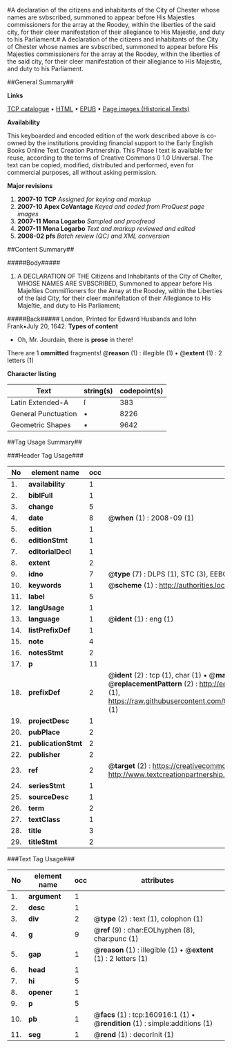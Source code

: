 #A declaration of the citizens and inhabitants of the City of Chester whose names are svbscribed, summoned to appear before His Majesties commissioners for the array at the Roodey, within the liberties of the said city, for their cleer manifestation of their allegiance to His Majestie, and duty to his Parliament.#
A declaration of the citizens and inhabitants of the City of Chester whose names are svbscribed, summoned to appear before His Majesties commissioners for the array at the Roodey, within the liberties of the said city, for their cleer manifestation of their allegiance to His Majestie, and duty to his Parliament.

##General Summary##

**Links**

[TCP catalogue](http://www.ota.ox.ac.uk/tcp/)  • 
[HTML](http://tei.it.ox.ac.uk/tcp/Texts-HTML/free/A82/A82127.html)  • 
[EPUB](http://tei.it.ox.ac.uk/tcp/Texts-EPUB/free/A82/A82127.epub) • 
[Page images (Historical Texts)](https://data.historicaltexts.jisc.ac.uk/view?pubId=eebo-99871045e&pageId=eebo-99871045e-160916-1)

**Availability**

This keyboarded and encoded edition of the
	       work described above is co-owned by the institutions
	       providing financial support to the Early English Books
	       Online Text Creation Partnership. This Phase I text is
	       available for reuse, according to the terms of Creative
	       Commons 0 1.0 Universal. The text can be copied,
	       modified, distributed and performed, even for
	       commercial purposes, all without asking permission.

**Major revisions**

1. __2007-10__ __TCP__ *Assigned for keying and markup*
1. __2007-10__ __Apex CoVantage__ *Keyed and coded from ProQuest page images*
1. __2007-11__ __Mona Logarbo__ *Sampled and proofread*
1. __2007-11__ __Mona Logarbo__ *Text and markup reviewed and edited*
1. __2008-02__ __pfs__ *Batch review (QC) and XML conversion*

##Content Summary##

#####Body#####

1. A DECLARATION OF THE Citizens and Inhabitants of the City of Cheſter, WHOSE NAMES ARE SVBSCRIBED, Summoned to appear before His Majeſties Commiſſioners for the Array at the Roodey, within the Liberties of the ſaid City, for their cleer manifeſtation of their Allegiance to His Majeſtie, and duty to His Parliament;

#####Back#####
London, Printed for Edward Husbands and Iohn Frank▪July 20, 1642.
**Types of content**

  * Oh, Mr. Jourdain, there is **prose** in there!

There are 1 **ommitted** fragments! 
 @__reason__ (1) : illegible (1)  •  @__extent__ (1) : 2 letters (1)

**Character listing**


|Text|string(s)|codepoint(s)|
|---|---|---|
|Latin Extended-A|ſ|383|
|General Punctuation|•|8226|
|Geometric Shapes|▪|9642|

##Tag Usage Summary##

###Header Tag Usage###

|No|element name|occ|attributes|
|---|---|---|---|
|1.|__availability__|1||
|2.|__biblFull__|1||
|3.|__change__|5||
|4.|__date__|8| @__when__ (1) : 2008-09 (1)|
|5.|__edition__|1||
|6.|__editionStmt__|1||
|7.|__editorialDecl__|1||
|8.|__extent__|2||
|9.|__idno__|7| @__type__ (7) : DLPS (1), STC (3), EEBO-CITATION (1), PROQUEST (1), VID (1)|
|10.|__keywords__|1| @__scheme__ (1) : http://authorities.loc.gov/ (1)|
|11.|__label__|5||
|12.|__langUsage__|1||
|13.|__language__|1| @__ident__ (1) : eng (1)|
|14.|__listPrefixDef__|1||
|15.|__note__|4||
|16.|__notesStmt__|2||
|17.|__p__|11||
|18.|__prefixDef__|2| @__ident__ (2) : tcp (1), char (1)  •  @__matchPattern__ (2) : ([0-9\-]+):([0-9IVX]+) (1), (.+) (1)  •  @__replacementPattern__ (2) : http://eebo.chadwyck.com/downloadtiff?vid=$1&page=$2 (1), https://raw.githubusercontent.com/textcreationpartnership/Texts/master/tcpchars.xml#$1 (1)|
|19.|__projectDesc__|1||
|20.|__pubPlace__|2||
|21.|__publicationStmt__|2||
|22.|__publisher__|2||
|23.|__ref__|2| @__target__ (2) : https://creativecommons.org/publicdomain/zero/1.0/ (1), http://www.textcreationpartnership.org/docs/. (1)|
|24.|__seriesStmt__|1||
|25.|__sourceDesc__|1||
|26.|__term__|2||
|27.|__textClass__|1||
|28.|__title__|3||
|29.|__titleStmt__|2||


###Text Tag Usage###

|No|element name|occ|attributes|
|---|---|---|---|
|1.|__argument__|1||
|2.|__desc__|1||
|3.|__div__|2| @__type__ (2) : text (1), colophon (1)|
|4.|__g__|9| @__ref__ (9) : char:EOLhyphen (8), char:punc (1)|
|5.|__gap__|1| @__reason__ (1) : illegible (1)  •  @__extent__ (1) : 2 letters (1)|
|6.|__head__|1||
|7.|__hi__|5||
|8.|__opener__|1||
|9.|__p__|5||
|10.|__pb__|1| @__facs__ (1) : tcp:160916:1 (1)  •  @__rendition__ (1) : simple:additions (1)|
|11.|__seg__|1| @__rend__ (1) : decorInit (1)|
